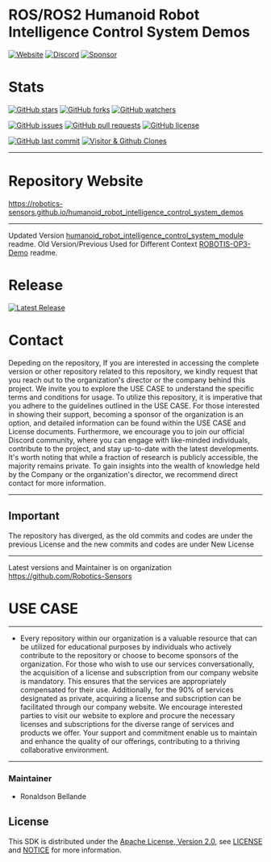 # ROS/ROS2 Humanoid Robot Intelligence Control System Demos

[![Website](https://img.shields.io/badge/Visit%20our-Website-0099cc?style=for-the-badge)](https://robotics-sensors.github.io)
[![Discord](https://img.shields.io/badge/Join%20our-Discord-7289DA?logo=discord&style=for-the-badge)](https://discord.gg/Yc72nd4w)
[![Sponsor](https://img.shields.io/badge/Sponsor-Robotics%20Sensors%20Research-red?style=for-the-badge&logo=github)](https://github.com/sponsors/Robotics-Sensors)

# Stats
[![GitHub stars](https://img.shields.io/github/stars/Robotics-Sensors/humanoid_robot_intelligence_control_system_demos.svg?style=social)](https://github.com/Robotics-Sensors/humanoid_robot_intelligence_control_system_demos/stargazers)
[![GitHub forks](https://img.shields.io/github/forks/Robotics-Sensors/humanoid_robot_intelligence_control_system_demos.svg?style=social)](https://github.com/Robotics-Sensors/humanoid_robot_intelligence_control_system_demos/network)
[![GitHub watchers](https://img.shields.io/github/watchers/Robotics-Sensors/humanoid_robot_intelligence_control_system_demos.svg?style=social)](https://github.com/Robotics-Sensors/humanoid_robot_intelligence_control_system_demos/watchers)

[![GitHub issues](https://img.shields.io/github/issues/Robotics-Sensors/humanoid_robot_intelligence_control_system_demos.svg)](https://github.com/Robotics-Sensors/humanoid_robot_intelligence_control_system_demos/issues)
[![GitHub pull requests](https://img.shields.io/github/issues-pr/Robotics-Sensors/humanoid_robot_intelligence_control_system_demos.svg)](https://github.com/Robotics-Sensors/humanoid_robot_intelligence_control_system_demos/pulls)
[![GitHub license](https://img.shields.io/github/license/Robotics-Sensors/humanoid_robot_intelligence_control_system_demos.svg)](https://github.com/Robotics-Sensors/humanoid_robot_intelligence_control_system_demos/blob/main/LICENSE)

[![GitHub last commit](https://img.shields.io/github/last-commit/Robotics-Sensors/humanoid_robot_intelligence_control_system_demos.svg)](https://github.com/Robotics-Sensors/humanoid_robot_intelligence_control_system_demos/commits)
[![Visitor & Github Clones](https://img.shields.io/badge/dynamic/json?color=2e8b57&label=Visitor%20%26%20GitHub%20Clones&query=$.count&url=https://api.github.com/repos/Robotics-Sensors/humanoid_robot_intelligence_control_system_demos/traffic)](https://github.com/Robotics-Sensors/humanoid_robot_intelligence_control_system_demos)


--------------------------------------------------------------------------------------------------------
# Repository Website
https://robotics-sensors.github.io/humanoid_robot_intelligence_control_system_demos

--------------------------------------------------------------------------------------------------------
Updated Version [humanoid_robot_intelligence_control_system_module](https://github.com/Robotics-Sensors/humanoid_robot_intelligence_control_system_demos) readme.
Old Version/Previous Used for Different Context [ROBOTIS-OP3-Demo](https://github.com/ROBOTIS-GIT/ROBOTIS-OP3-Demo) readme.

# Release
[![Latest Release](https://img.shields.io/github/v/release/Robotics-Sensors/humanoid_robot_intelligence_control_system_tools?style=for-the-badge&color=yellow)](https://github.com/Robotics-Sensors/humanoid_robot_intelligence_control_system_demos/releases/)

# Contact
Depeding on the repository, If you are interested in accessing the complete version or other repository related to this repository, we kindly request that you reach out to the organization's director or the company behind this project. We invite you to explore the USE CASE to understand the specific terms and conditions for usage. To utilize this repository, it is imperative that you adhere to the guidelines outlined in the USE CASE. For those interested in showing their support, becoming a sponsor of the organization is an option, and detailed information can be found within the USE CASE and License documents. Furthermore, we encourage you to join our official Discord community, where you can engage with like-minded individuals, contribute to the project, and stay up-to-date with the latest developments. It's worth noting that while a fraction of research is publicly accessible, the majority remains private. To gain insights into the wealth of knowledge held by the Company or the organization's director, we recommend direct contact for more information.

--------------------------------------------------------------------------------------------------------
## Important
The repository has diverged, as the old commits and codes are under the previous License and
the new commits and codes are under New License

--------------------------------------------------------------------------------------------------------
Latest versions and Maintainer is on organization https://github.com/Robotics-Sensors


# USE CASE
--------------------------------------------------------------------------------------------------------
* Every repository within our organization is a valuable resource that can be utilized for educational purposes by individuals who actively contribute to the repository or choose to become sponsors of the organization. For those who wish to use our services conversationally, the acquisition of a license and subscription from our company website is mandatory. This ensures that the services are appropriately compensated for their use. Additionally, for the 90% of services designated as private, acquiring a license and subscription can be facilitated through our company website. We encourage interested parties to visit our website to explore and procure the necessary licenses and subscriptions for the diverse range of services and products we offer. Your support and commitment enable us to maintain and enhance the quality of our offerings, contributing to a thriving collaborative environment.
--------------------------------------------------------------------------------------------------------

### Maintainer
* Ronaldson Bellande

## License
This SDK is distributed under the [Apache License, Version 2.0](https://www.apache.org/licenses/LICENSE-2.0), see [LICENSE](https://github.com/Robotics-Sensors/humanoid_robot_intelligence_control_system_demos/blob/main/LICENSE) and [NOTICE](https://github.com/Robotics-Sensors/humanoid_robot_intelligence_control_system_demos/blob/main/LICENSE) for more information.
